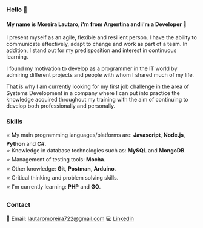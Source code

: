 ### Hello 👋

#### My name is Moreira Lautaro, i'm from Argentina and i'm a Developer 🎯  
I present myself as an agile, flexible and resilient person. I have the ability to communicate effectively, adapt to change and work as part of a team. In addition, I stand out for my predisposition and interest in continuous learning.

I found my motivation to develop as a programmer in the IT world by admiring different projects and people with whom I shared much of my life.

That is why I am currently looking for my first job challenge in the area of Systems Development in a company where I can put into practice the knowledge acquired throughout my training with the aim of continuing to develop both professionally and personally.

### Skills  
⭐ My main programming languages/platforms are: **Javascript**, **Node.js**, **Python** and **C#**.  
⭐ Knowledge in database technologies such as:  **MySQL** and **MongoDB**.  
⭐ Management of testing tools: **Mocha**.  
⭐ Other knowledge: **Git**, **Postman**, **Arduino**.  
⭐ Critical thinking and problem solving skills.  
⭐ I'm currently learning: **PHP** and **GO**.  

### Contact
📧 Email: lautaromoreira722@gmail.com
💻 [Linkedin](https://www.linkedin.com/in/moreira-lautaro/ "Moreira Lautaro's profile") 
